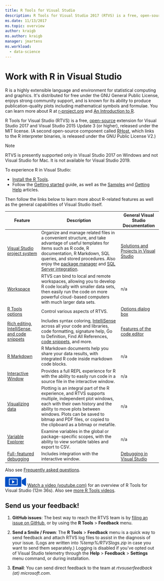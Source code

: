 ```yaml
---
title: R Tools for Visual Studio
description: R Tools for Visual Studio 2017 (RTVS) is a free, open-source extension that provides many language features including IntelliSense, debugging, and remote workspaces.
ms.date: 11/13/2017
ms.topic: overview
author: kraigb
ms.author: kraigb
manager: jmartens
ms.workload:
  - data-science
---
```


# Work with R in Visual Studio

R is a highly extensible language and environment for statistical computing and graphics. It's distributed for free under the GNU General Public License, enjoys strong community support, and is known for its ability to produce publication-quality plots including mathematical symbols and formulae. You can learn more about R at [r-project.org](https://www.r-project.org/about.html) and [An Introduction to R](https://cran.r-project.org/doc/manuals/r-release/R-intro.html).

R Tools for Visual Studio (RTVS) is a free, [open-source](https://github.com/microsoft/RTVS) extension for Visual Studio 2017 and Visual Studio 2015 Update 3 (or higher), released under the MIT license. (A second open-source component called [RHost](https://github.com/microsoft/R-Host), which links to the R interpreter binaries, is released under the GNU Public License V2.)

> [!Note]
> RTVS is presently supported only in Visual Studio 2017 on Windows and not Visual Studio for Mac. It is not available for Visual Studio 2019.

To experience R in Visual Studio:

- [Install the R Tools](installing-r-tools-for-visual-studio.md).
- Follow the [Getting started](getting-started-with-r.md) guide, as well as the [Samples](getting-started-samples.md) and [Getting Help](getting-started-help.md) articles.

Then follow the links below to learn more about R-related features as well as the general capabilities of Visual Studio itself.

| Feature | Description | General Visual Studio Documentation |
| --- | --- | --- |
| [Visual Studio project system](r-projects-in-visual-studio.md) | Organize and manage related files in a convenient structure, and take advantage of useful templates for items such as R code, R documentation, R Markdown, SQL queries, and stored procedures. Also enjoy the [package manager](r-package-manager-in-visual-studio.md) and [SQL Server integration](integrating-sql-server-with-r.md).  | [Solutions and Projects in Visual Studio](../ide/solutions-and-projects-in-visual-studio.md) |
| [Workspace](r-workspaces-in-visual-studio.md) | RTVS can bind to local and remote workspaces, allowing you to develop R code locally with smaller data sets, then easily run the code on more powerful cloud-based computers with much larger data sets. | n/a |
| [R Tools options](options-for-r-tools-in-visual-studio.md) | Control various aspects of RTVS. | [Options dialog box](../ide/reference/options-dialog-box-visual-studio.md) |
| [Rich editing, IntelliSense, and code snippets](editing-r-code-in-visual-studio.md) | Includes syntax coloring, [IntelliSense](r-intellisense.md) across all your code and libraries, code formatting, signature help, Go to Definition, Find All References, [code snippets](code-snippets-for-r.md), and more. | [Features of the code editor](../ide/writing-code-in-the-code-and-text-editor.md) |
| [R Markdown](rmarkdown-with-r-in-visual-studio.md) | R Markdown documents help you share your data results, with integrated R code inside markdown code blocks. | n/a |
| [Interactive Window](interactive-repl-for-r-in-visual-studio.md) | Provides a full REPL experience for R with the ability to easily run code in a source file in the interactive window. | n/a |
| [Visualizing data](visualizing-data-with-r-in-visual-studio.md) | Plotting is an integral part of the R experience, and RTVS supports multiple, independent plot windows, each with their own history and the ability to move plots between windows. Plots can be saved to bitmap and PDF files, or copied to the clipboard as a bitmap or metafile.  | n/a |
| [Variable Explorer](variable-explorer.md) | Examine variables in the global or package-specific scopes, with the ability to view sortable tables and export to CSV. | n/a |
| [Full-featured debugging](debugging-r-in-visual-studio.md) | Includes integration with the interactive window. | [Debugging in Visual Studio](../debugger/debugger-feature-tour.md) |

Also see [Frequently asked questions](faq.md).

![movie camera icon for video](../install/media/video-icon.png "Watch a video") [Watch a video (youtube.com)](https://www.youtube.com/watch?v=dll3IS1bfWQ) for an overview of R Tools for Visual Studio (12m 36s). Also see [more R Tools videos](https://www.youtube.com/results?search_query=R+Tools+for+visual+studio).

## Send us your feedback!

1. **GitHub issues**: The best way to reach the RTVS team is by [filing an issue on GitHub](https://github.com/Microsoft/RTVS/issues), or by using the **R Tools** > **Feedback** menu.

1. **Send a Smile / Frown**: The **R Tools** > **Feedback** menu is a quick way to send feedback and attach RTVS log files to assist in the diagnosis of your issue. (Logs are written into *%temp%/RTVSlogs.zip* in case you want to send them separately.) Logging is disabled if you've opted out of Visual Studio telemetry through the **Help** > **Feedback** > **Settings** menu command, or during installation.

1. **Email**: You can send direct feedback to the team at *rtvsuserfeedback (at) microsoft.com*.
